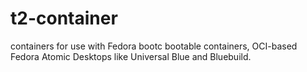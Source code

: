 # t2-container
containers for use with Fedora bootc bootable containers, OCI-based Fedora Atomic Desktops like Universal Blue and Bluebuild.
